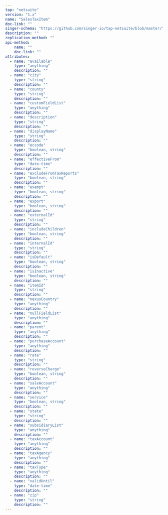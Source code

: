 ```yaml
---
tap: "netsuite"
version: "1.x"
name: "SalesTaxItem"
doc-link: ""
singer-schema: "https://github.com/singer-io/tap-netsuite/blob/master/tap_netsuite/schemas/SalesTaxItem.json"
description: ""
replication-method: ""
api-method:
    name: ""
    doc-link: ""
attributes:
  - name: "available"
    type: "anything"
    description: ""
  - name: "city"
    type: "string"
    description: ""
  - name: "county"
    type: "string"
    description: ""
  - name: "customFieldList"
    type: "anything"
    description: ""
  - name: "description"
    type: "string"
    description: ""
  - name: "displayName"
    type: "string"
    description: ""
  - name: "eccode"
    type: "boolean, string"
    description: ""
  - name: "effectiveFrom"
    type: "date-time"
    description: ""
  - name: "excludeFromTaxReports"
    type: "boolean, string"
    description: ""
  - name: "exempt"
    type: "boolean, string"
    description: ""
  - name: "export"
    type: "boolean, string"
    description: ""
  - name: "externalId"
    type: "string"
    description: ""
  - name: "includeChildren"
    type: "boolean, string"
    description: ""
  - name: "internalId"
    type: "string"
    description: ""
  - name: "isDefault"
    type: "boolean, string"
    description: ""
  - name: "isInactive"
    type: "boolean, string"
    description: ""
  - name: "itemId"
    type: "string"
    description: ""
  - name: "nexusCountry"
    type: "anything"
    description: ""
  - name: "nullFieldList"
    type: "anything"
    description: ""
  - name: "parent"
    type: "anything"
    description: ""
  - name: "purchaseAccount"
    type: "anything"
    description: ""
  - name: "rate"
    type: "string"
    description: ""
  - name: "reverseCharge"
    type: "boolean, string"
    description: ""
  - name: "saleAccount"
    type: "anything"
    description: ""
  - name: "service"
    type: "boolean, string"
    description: ""
  - name: "state"
    type: "string"
    description: ""
  - name: "subsidiaryList"
    type: "anything"
    description: ""
  - name: "taxAccount"
    type: "anything"
    description: ""
  - name: "taxAgency"
    type: "anything"
    description: ""
  - name: "taxType"
    type: "anything"
    description: ""
  - name: "validUntil"
    type: "date-time"
    description: ""
  - name: "zip"
    type: "string"
    description: ""
---
```


